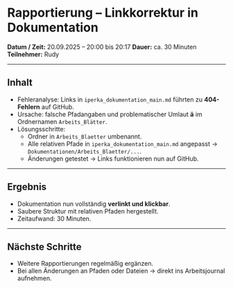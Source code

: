 # Rapportierung – Linkkorrektur in Dokumentation

**Datum / Zeit:** 20.09.2025 – 20:00 bis 20:17 
**Dauer:** ca. 30 Minuten  
**Teilnehmer:** Rudy

---

## Inhalt
- Fehleranalyse: Links in `iperka_dokumentation_main.md` führten zu **404-Fehlern** auf GitHub.
- Ursache: falsche Pfadangaben und problematischer Umlaut **ä** im Ordnernamen `Arbeits_Blätter`.
- Lösungsschritte:
    - Ordner in `Arbeits_Blaetter` umbenannt.
    - Alle relativen Pfade in `iperka_dokumentation_main.md` angepasst → `Dokumentationen/Arbeits_Blaetter/...`.
    - Änderungen getestet → Links funktionieren nun auf GitHub.

---

## Ergebnis
- Dokumentation nun vollständig **verlinkt und klickbar**.
- Saubere Struktur mit relativen Pfaden hergestellt.
- Zeitaufwand: 30 Minuten.

---

## Nächste Schritte
- Weitere Rapportierungen regelmäßig ergänzen.
- Bei allen Änderungen an Pfaden oder Dateien → direkt ins Arbeitsjournal aufnehmen.  